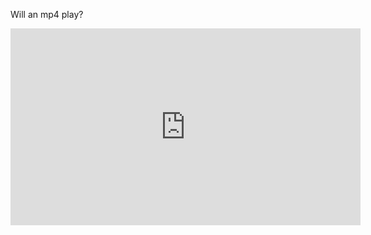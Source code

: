 Will an mp4 play? 

<iframe width="560" height="315" src="https://www.youtube.com/embed/51hI3qDL-fQ" frameborder="0" allow="autoplay; encrypted-media" allowfullscreen></iframe>
